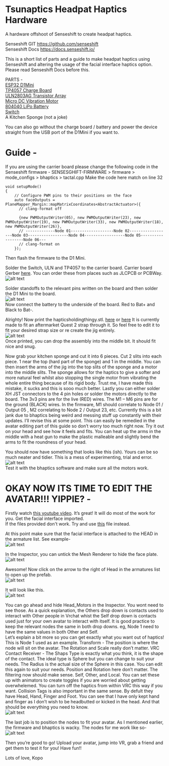 # Tsunaptics Headpat Haptics Hardware

A hardware offshoot of Senseshift to create headpat haptics. 

Senseshift GIT https://github.com/senseshift \
Senseshift Docs https://docs.senseshift.io/ 

This is a short list of parts and a guide to make headpat haptics using Senseshift and 
altering the usage of the facial interface haptics option.
Please read Senseshift Docs before this. 

PARTS - \
[ESP32 D1Mini](https://www.aliexpress.com/item/1005006661449926.html?) \
[TP4057 Charge Board](https://www.aliexpress.com/item/1005004987359215.html?spm=a2g0o.order_list.order_list_main.10.5bb01802lKHa9X) \
[ULN2803AG Transistor Array](https://www.aliexpress.com/item/1005004008730216.html?spm=a2g0o.order_list.order_list_main.75.5bb01802lKHa9X) \
[Micro DC Vibration Motor](https://www.aliexpress.com/item/1005004438162130.html?spm=a2g0o.order_list.order_list_main.95.5bb01802lKHa9X) \
[804040 LiPo Battery](https://www.aliexpress.com/item/1005005247964640.html?spm=a2g0o.order_list.order_list_main.65.5bb01802lKHa9X) \
[Switch](https://www.aliexpress.com/item/4001207529493.html?spm=a2g0o.order_list.order_list_main.150.5bb01802lKHa9X) \
A Kitchen Sponge (not a joke)

You can also go without the charge board / battery and power the device straight from 
the USB port of the D1Mini if you want to.

# Guide -
If you are using the carrier board please change the following code in the Senseshift 
firmware -
SENSESGHIFT-FIRMWARE > firmware > mode_configs > bhaptics > tactal.cpp
Make the code here match on line 32
```
void setupMode()
{
    // Configure PWM pins to their positions on the face
    auto faceOutputs = PlaneMapper_Margin::mapMatrixCoordinates<AbstractActuator>({
      // clang-format off
      
      {new PWMOutputWriter(05), new PWMOutputWriter(23), new PWMOutputWriter(19), new PWMOutputWriter(33), new PWMOutputWriter(18), new PWMOutputWriter(26)},
      // -------------Node 01-------------------Node 02------------------Node 03------------------Node 04------------------Node 05------------------Node 06---
      // clang-format on
    });
```
Then flash the firmware to the D1 Mini.

Solder the Switch, ULN and TP4057 to the carrier board.
Carrier board Gerber [here](https://github.com/Tonouda/a-bunch-of-junk/raw/main/HeadpatHapticsGerber.zip). You can order these from places such as JLCPCB or PCBWay.
![alt text](https://github.com/Tonouda/a-bunch-of-junk/blob/main/tsunaptics001.png?raw=true)

Solder standoffs to the relevant pins written on the board and then solder the D1 Mini to the board. \
![alt text](https://github.com/Tonouda/a-bunch-of-junk/blob/main/tsunaptics002.png?raw=true) \
Now connect the battery to the underside of the board. Red to Bat+ and Black to Bat-.

Alrighty! Now print the hapticsholdingthingy.stl. [here](https://github.com/Tonouda/a-bunch-of-junk/blob/main/HapticHoldingthingy%20v1.stl) or [here](https://github.com/Tonouda/a-bunch-of-junk/blob/main/HapticHoldingthingy%20v2.stl) It is currently made to fit an aftermarket 
Quest 2 strap through it. So feel free to edit it to fit your desired strap size or re create 
the jig entirely. \
![alt text](https://github.com/Tonouda/a-bunch-of-junk/blob/main/Screenshot%202024-04-01%20233346.png?raw=true) \
Once printed, you can drop the assembly into the middle bit. It should fit nice and snug.

Now grab your kitchen sponge and cut it into 6 pieces.
Cut 2 slits into each piece. 1 near the top (hard part of the sponge) and 1 in the middle.
You can then insert the arms of the jig into the top slits of the sponge and a motor into 
the middle slits. The sponge allows for the haptics to give a softer and more natural feel 
whilst also stopping the single motor from vibrating the whole entire thing because of its 
rigid body. Trust me, I have made this mistake, it sucks and this is sooo much better.
Lastly you can either solder XH JST connectors to the 4 pin holes or solder the motors 
directly to the board. 
The 3v3 pins are for the live (RED) wires. 
The M1 – M6 pins are for the ground (BLACK) wires.
In the firmware, M1 should correlate to Node 01 / Output 05 , M2 correlating to Node 2 / 
Output 23, etc.
Currently this is a bit jank due to bhaptics being weird and messing stuff up constantly 
with their updates. I’ll revise this at some point. This can easily be remedied in the 
avatar editing part of this guide so don’t worry too much right now.
Try it out on your head and see how it feels and fits.
You can heat up the arms in the middle with a heat gun to make the plastic malleable 
and slightly bend the arms to fit the roundness of your head.

You should now have something that looks like this (ish). Yours can be so much neater 
and tidier. This is a mess of experimenting, trial and error. \
![alt text](https://github.com/Tonouda/a-bunch-of-junk/blob/main/Screenshot%202024-04-01%20233635.png?raw=true) \
Test it with the bhaptics software and make sure all the motors work.

# OKAY NOW ITS TIME TO EDIT THE AVATAR!!! YIPPIE? -
Firstly watch [this youtube video](https://www.youtube.com/watch?v=QCtdo5_cYdk&ab_channel=PxINKY). It’s great! It will do most of the work for you. Get the 
facial interface imported. \
If the files provided don't work. Try and use [this](https://github.com/Tonouda/a-bunch-of-junk/raw/main/av3-animator-as-code-main%20(1).zip) file instead.

At this point make sure that the facial interface is attached to the HEAD in the armature 
list. See example- \
![alt text](https://github.com/Tonouda/a-bunch-of-junk/blob/main/Screenshot%202024-04-01%20233702.png?raw=true)

In the Inspector, you can untick the Mesh Renderer to hide the face plate. \
![alt text](https://github.com/Tonouda/a-bunch-of-junk/blob/main/Screenshot%202024-04-01%20233709.png?raw=true)

Awesome! 
Now click on the arrow to the right of Head in the armatures list to open up the prefab. \
![alt text](https://github.com/Tonouda/a-bunch-of-junk/blob/main/Screenshot%202024-04-01%20233713.png?raw=true)

It will look like this. \
![alt text](https://github.com/Tonouda/a-bunch-of-junk/blob/main/Screenshot%202024-04-01%20233718.png?raw=true)

You can go ahead and hide Head_Motors in the Inspector. You wont need to see those.
As a quick explanation, the Others drop down is contacts used to interact with Other 
people in Vrchat whist the Self drop down is contacts used just for your own avatar to 
interact with itself. It is good practice to keep the relevant nodes the same in both drop 
downs. eg, Node 1 need to have the same values in both Other and Self. \
Let’s explain a bit more so you can get exactly what you want out of haptics! This is 
Node 1 used as an example.
Transform - The position is where the node will sit on the avatar. The Rotation and Scale 
really don’t matter.
VRC Contact Receiver - The Shaps Type is exactly what you think, it is the shape of the 
contact. The ideal type is Sphere but you can change to suit your needs. The Radius is 
the actual size of the Sphere in this case. You can edit this again to suit your needs. 
Position and Rotation here don’t matter.
The filtering now should make sense. Self, Other, and Local. You can set these up with 
animators to create toggles if you are worried about getting overwhelemed. You can 
turn off the haptics from within VRC this way if you want.
Collision Tags is also important in the same sense. By defult they have Head, Hand, 
Finger and Foot. You can see that I have only kept hand and finger as I don’t wish to be 
headbutted or kicked in the head.
And that should be everything you need to know. \
![alt text](https://github.com/Tonouda/a-bunch-of-junk/blob/main/Screenshot%202024-04-01%20233725.png?raw=true)

The last job is to position the nodes to fit your avatar.
As I mentioned earlier, the firmware and bhaptics is wacky. 
The nodes for me work like so- \
![alt text](https://github.com/Tonouda/a-bunch-of-junk/blob/main/Screenshot%202024-04-01%20233733.png?raw=true)

Then you’re good to go!
Upload your avatar, jump into VR, grab a friend and get them to test it for you!
Have fun!!

Lots of love,
Kopo
